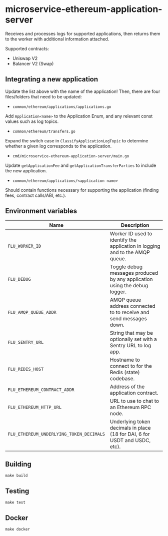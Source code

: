 
# microservice-ethereum-application-server

Receives and processes logs for supported applications, then returns them to the
worker with additional information attached.

Supported contracts:
  - Uniswap V2
  - Balancer V2 (Swap)
    
## Integrating a new application

Update the list above with the name of the application!
Then, there are four files/folders that need to be updated:

- `common/ethereum/applications/applications.go`

Add `Application<name>` to the Application Enum, and any relevant const values such as log topics.

- `common/ethereum/transfers.go`

Expand the switch case in `ClassifyApplicationLogTopic` to determine whether a given log corresponds to the application.

- `cmd/microservice-ethereum-application-server/main.go`

Update `getApplicationFee` and `getApplicationTransferParties` to include the new application.

- `common/ethereum/applications/<application name>`

Should contain functions necessary for supporting the application (finding fees, contract calls/ABI, etc.).

## Environment variables

|             Name             |                                  Description
|------------------------------|------------------------------------------------------------------------------|
| `FLU_WORKER_ID`                             | Worker ID used to identify the application in logging and to the AMQP queue.  |
| `FLU_DEBUG`                                 | Toggle debug messages produced by any application using the debug logger.     |
| `FLU_AMQP_QUEUE_ADDR`                       | AMQP queue address connected to to receive and send messages down.            |
| `FLU_SENTRY_URL`                            | String that may be optionally set with a Sentry URL to log app.               |
| `FLU_REDIS_HOST`                            | Hostname to connect to for the Redis (state) codebase.                        |
| `FLU_ETHEREUM_CONTRACT_ADDR`                | Address of the application contract.                                          |
| `FLU_ETHEREUM_HTTP_URL`                     | URL to use to chat to an Ethereum RPC node.                                   |
| `FLU_ETHEREUM_UNDERLYING_TOKEN_DECIMALS`    | Underlying token decimals in place (18 for DAI, 6 for USDT and USDC, etc).    |

## Building

    make build

## Testing

    make test

## Docker

    make docker
